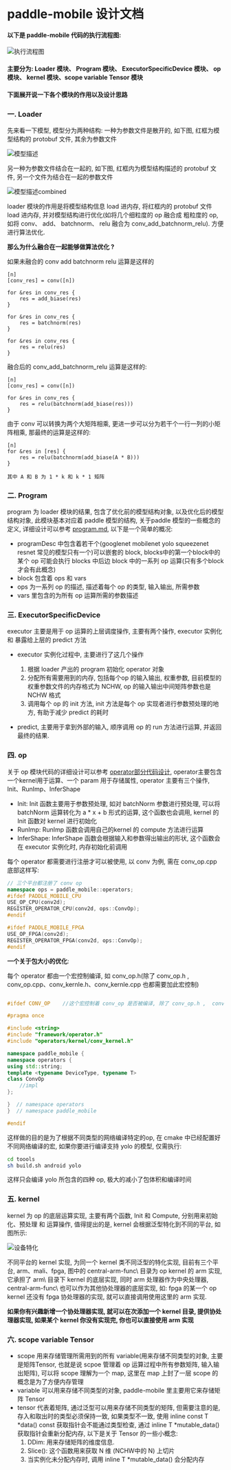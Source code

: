 # paddle-mobile 设计文档


#### 以下是 paddle-mobile 代码的执行流程图:

![执行流程图](http://mms-graph.bj.bcebos.com/paddle-mobile/git_images/flow_chart.png)


#### 主要分为: Loader 模块、 Program 模块、 ExecutorSpecificDevice 模块、 op 模块、 kernel 模块、scope variable Tensor 模块

#### 下面展开说一下各个模块的作用以及设计思路

### 一. Loader
先来看一下模型, 模型分为两种结构:
 一种为参数文件是散开的, 如下图, 红框为模型结构的 protobuf 文件, 其余为参数文件

![模型描述](http://mms-graph.bj.bcebos.com/paddle-mobile/git_images/model_desc.png)


另一种为参数文件结合在一起的, 如下图, 红框内为模型结构描述的 protobuf 文件, 另一个文件为结合在一起的参数文件

![模型描述combined](http://mms-graph.bj.bcebos.com/paddle-mobile/git_images/model_desc_combined.png)


loader 模块的作用是将模型结构信息 load 进内存, 将红框内的 protobuf 文件 load 进内存, 并对模型结构进行优化(如将几个细粒度的 op 融合成 粗粒度的 op, 如将 conv、 add、 batchnorm、 relu 融合为 conv\_add\_batchnorm\_relu).
方便进行算法优化.

__那么为什么融合在一起能够做算法优化 ?__

如果未融合的 conv add batchnorm relu 运算是这样的

```
[n]
[conv_res] = conv([n])

for &res in conv_res {
	res = add_biase(res)
}

for &res in conv_res {
	res = batchnorm(res)
}

for &res in conv_res {
	res = relu(res)
}

```
融合后的 conv\_add\_batchnorm\_relu 运算是这样的:

```
[n]
[conv_res] = conv([n])

for &res in conv_res {
	res = relu(batchnorm(add_biase(res)))
}

```
由于 conv 可以转换为两个大矩阵相乘, 更进一步可以分为若干个一行一列的小矩阵相乘, 那最终的运算是这样的:

```
[n]
for &res in [res] {
	res = relu(batchnorm(add_biase(A * B)))
}

其中 A 和 B 为 1 * k 和 k * 1 矩阵

```



### 二. Program

program 为 loader 模块的结果, 包含了优化前的模型结构对象, 以及优化后的模型结构对象, 此模块基本对应着 paddle 模型的结构, 关于paddle 模型的一些概念的定义, 详细设计可以参考 [program.md](https://github.com/PaddlePaddle/Paddle/blob/develop/doc/fluid/design/concepts/program.md), 以下是一个简单的概况: 

* programDesc 中包含着若干个(googlenet mobilenet yolo squeezenet resnet 常见的模型只有一个)可以嵌套的 block, blocks中的第一个block中的某个 op 可能会执行 blocks 中后边 block 中的一系列 op 运算(只有多个block才会有此概念)
* block 包含着 ops 和 vars
* ops 为一系列 op 的描述, 描述着每个 op 的类型, 输入输出, 所需参数
* vars 里包含的为所有 op 运算所需的参数描述

### 三. ExecutorSpecificDevice

executor 主要是用于 op 运算的上层调度操作, 主要有两个操作,  executor 实例化 和 暴露给上层的 predict 方法

* executor 实例化过程中, 主要进行了这几个操作 
	1. 根据 loader 产出的 program 初始化 operator 对象 
	2. 分配所有需要用到的内存, 包括每个op 的输入输出, 权重参数, 目前模型的权重参数文件的内存格式为 NCHW, op 的输入输出中间矩阵参数也是 NCHW 格式
	3. 调用每个 op 的 init 方法, init 方法是每个 op 实现者进行参数预处理的地方, 有助于减少 predict 的耗时

* predict, 主要用于拿到外部的输入, 顺序调用 op 的 run 方法进行运算, 并返回最终的结果.


### 四. op
关于 op 模块代码的详细设计可以参考 [operator部分代码设计](https://github.com/PaddlePaddle/paddle-mobile/issues/300), operator主要包含一个kernel用于运算、一个 param 用于存储属性, operator 主要有三个操作, Init、RunImp、InferShape

* Init: Init 函数主要用于参数预处理, 如对 batchNorm 参数进行预处理, 可以将 batchNorm 运算转化为 a * x + b 形式的运算, 这个函数也会调用, kernel 的 Init 函数对 kernel 进行初始化
* RunImp: RunImp 函数会调用自己的kernel 的 compute 方法进行运算
* InferShape: InferShape 函数会根据输入和参数得出输出的形状, 这个函数会在 executor 实例化时, 内存初始化前调用

每个 operator 都需要进行注册才可以被使用, 以 conv 为例, 需在 conv_op.cpp 底部这样写: 

```c++
// 三个平台都注册了 conv op
namespace ops = paddle_mobile::operators;
#ifdef PADDLE_MOBILE_CPU
USE_OP_CPU(conv2d);
REGISTER_OPERATOR_CPU(conv2d, ops::ConvOp);
#endif

#ifdef PADDLE_MOBILE_FPGA
USE_OP_FPGA(conv2d);
REGISTER_OPERATOR_FPGA(conv2d, ops::ConvOp);
#endif

```

__一个关于包大小的优化__:

每个 operator 都由一个宏控制编译, 如 conv_op.h(除了 conv_op.h ,  conv_op.cpp、conv_kernle.h、conv_kernle.cpp 也都需要加此宏控制)

```c++

#ifdef CONV_OP    //这个宏控制着 conv_op 是否被编译, 除了 conv_op.h ,  conv_op.cpp、conv_kernle.h conv_kernle.cpp 也都需要加此宏控制

#pragma once

#include <string>
#include "framework/operator.h"
#include "operators/kernel/conv_kernel.h"

namespace paddle_mobile {
namespace operators {
using std::string;
template <typename DeviceType, typename T>
class ConvOp
	//impl  
};

}  // namespace operators
}  // namespace paddle_mobile

#endif

```
这样做的目的是为了根据不同类型的网络编译特定的op, 在 cmake 中已经配置好不同网络编译的宏, 如果你要进行编译支持 yolo 的模型, 仅需执行:

```sh
cd toools
sh build.sh android yolo

```
这样只会编译 yolo 所包含的四种 op, 极大的减小了包体积和编译时间

### 五. kernel
kernel 为 op 的底层运算实现, 主要有两个函数, Init 和 Compute, 分别用来初始化、预处理 和 运算操作, 值得提出的是, kernel 会根据泛型特化到不同的平台, 如图所示:

![设备特化](http://mms-graph.bj.bcebos.com/paddle-mobile/git_images/devices.png)

不同平台的 kernel 实现, 为同一个 kernel 类不同泛型的特化实现, 目前有三个平台, arm、mali、fpga, 图中的 central-arm-func\ 目录为 op kernel 的 arm 实现, 它承担了 arm\ 目录下 kernel 的底层实现, 同时 arm 处理器作为中央处理器, central-arm-func\ 也可以作为其他协处理器的底层实现, 如: fpga 的某一个 op kernel 还没有 fpga 协处理器的实现, 就可以直接调用使用这里的 arm 实现.

__如果你有兴趣新增一个协处理器实现, 就可以在次添加一个 kernel 目录, 提供协处理器实现, 如果某个 kernel 你没有实现完, 你也可以直接使用 arm 实现__

### 六. scope variable Tensor
* scope 用来存储管理所需用到的所有 variable(用来存储不同类型的对象, 主要是矩阵Tensor, 也就是说 scpoe 管理着 op 运算过程中所有参数矩阵, 输入输出矩阵), 可以将 scope 理解为一个 map, 这里在 map 上封了一层 scope 的概念是为了方便内存管理
* variable 可以用来存储不同类型的对象, paddle-mobile 里主要用它来存储矩阵 Tensor
* tensor 代表着矩阵, 通过泛型可以用来存储不同类型的矩阵, 但需要注意的是, 存入和取出时的类型必须保持一致, 如果类型不一致,  使用 inline const T \*data() const 获取指针会不能通过类型检查, 通过  inline T \*mutable_data() 获取指针会重新分配内存, 以下是关于 Tensor 的一些小概念:
	1. DDim: 用来存储矩阵的维度信息.
	2. Slice(): 这个函数用来获取 N 维 (NCHW中的 N) 上切片
	3. 当实例化未分配内存时, 调用 inline T *mutable_data() 会分配内存






